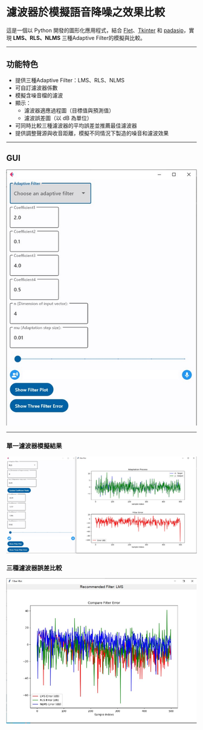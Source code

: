 # 濾波器於模擬語音降噪之效果比較

這是一個以 Python 開發的圖形化應用程式，結合 [Flet](https://flet.dev/)、[Tkinter](https://docs.python.org/3/library/tkinter.html) 和 [padasip](https://matousc89.github.io/padasip/)，實現 **LMS、RLS、NLMS** 三種Adaptive Filter的模擬與比較。

---

## 功能特色

- 提供三種Adaptive Filter：LMS、RLS、NLMS
- 可自訂濾波器係數
- 模擬含噪音檔的濾波
- 顯示：
  - 濾波器適應過程圖（目標值與預測值）
  - 濾波誤差圖（以 dB 為單位）
- 可同時比較三種濾波器的平均誤差並推薦最佳濾波器
- 提供調整聲源與收音距離，模擬不同情況下製造的噪音和濾波效果

---

## GUI

![GUI介面畫面](images/GUI.jpg)

---

### 單一濾波器模擬結果

![RLS濾波器結果](images/RLS.jpg)

### 三種濾波器誤差比較

![三濾波器比較圖](images/three.jpg)
